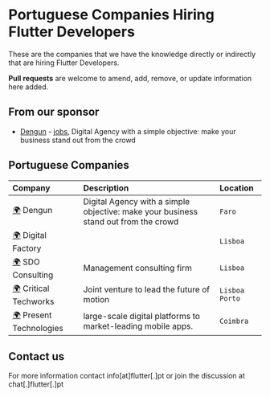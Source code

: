 # Portuguese Companies Hiring Flutter Developers

These are the companies that we have the knowledge directly or indirectly that are hiring Flutter Developers.

**Pull requests** are welcome to amend, add, remove, or update information here added.

## From our sponsor

- [Dengun](https://www.dengun.com/en/) - [jobs](https://www.dengun.com/en/jobs/), Digital Agency with a simple objective: make your business stand out from the crowd

## Portuguese Companies

| Company       | Description       | Location  |
| :------ | :---------- | :-------- |
| [:earth_africa:](https://www.dengun.com/) Dengun  | Digital Agency with a simple objective: make your business stand out from the crowd | `Faro` |
| [:earth_africa:](https://digitalfactory.pt/ ) Digital Factory | | `Lisboa`
| [:earth_africa:](https://sdoconsulting.pt/) SDO Consulting | Management consulting firm | `Lisboa` |
| [:earth_africa:](https://www.criticaltechworks.com/) Critical Techworks | Joint venture to lead the future of motion | `Lisboa` `Porto`
| [:earth_africa:](https://www.present-technologies.com) Present Technologies | large-scale digital platforms to market-leading mobile apps. | `Coimbra`

## Contact us

For more information contact info[at]flutter[.]pt or join the discussion at chat[.]flutter[.]pt
